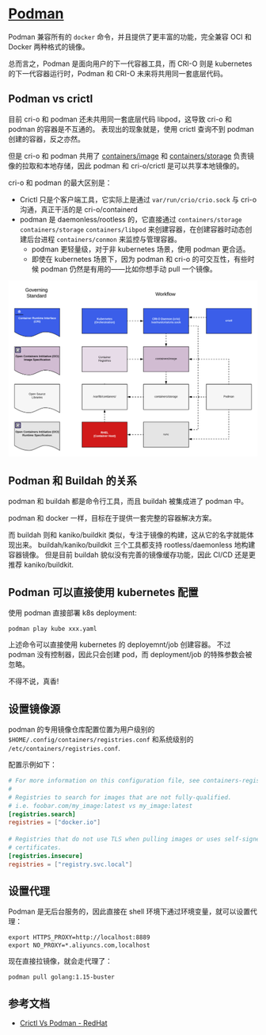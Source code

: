 # [Podman](https://github.com/containers/podman)

Podman 兼容所有的 `docker` 命令，并且提供了更丰富的功能，完全兼容 OCI 和 Docker 两种格式的镜像。

总而言之，Podman 是面向用户的下一代容器工具，而 CRI-O 则是 kubernetes 的下一代容器运行时，Podman 和 CRI-O 未来将共用同一套底层代码。


## Podman vs crictl

目前 cri-o 和 podman 还未共用同一套底层代码 libpod，这导致 cri-o 和 podman 的容器是不互通的。
表现出的现象就是，使用 crictl 查询不到 podman 创建的容器，反之亦然。

但是 cri-o 和 podman 共用了 [containers/image](https://github.com/containers/image) 和 [containers/storage](https://github.com/containers/storage) 负责镜像的拉取和本地存储，因此 podman 和 cri-o/crictl 是可以共享本地镜像的。


cri-o 和 podman 的最大区别是： 

- Crictl 只是个客户端工具，它实际上是通过 `var/run/crio/crio.sock` 与 cri-o 沟通，真正干活的是 cri-o/containerd
- podman 是 daemonless/rootless 的，它直接通过 `containers/storage` `containers/storage` `containers/libpod` 来创建容器，在创建容器时动态创建后台进程 `containers/conmon` 来监控与管理容器。
  - podman 更轻量级，对于非 kubernetes 场景，使用 podman 更合适。
  - 即使在 kubernetes 场景下，因为 podman 和 cri-o 的可交互性，有些时候 podman 仍然是有用的——比如你想手动 pull 一个镜像。

![](_imgs/Contianer-Standards-Work-Podman-vs_-CRICTL.png)

## Podman 和 Buildah 的关系

podman 和 buildah 都是命令行工具，而且 buildah 被集成进了 podman 中。

podman 和 docker 一样，目标在于提供一套完整的容器解决方案。

而 buildah 则和 kaniko/buildkit 类似，专注于镜像的构建，这从它的名字就能体现出来。
buildah/kaniko/buildkit 三个工具都支持 rootless/daemonless 地构建容器镜像。
但是目前 buildah 貌似没有完善的镜像缓存功能，因此 CI/CD 还是更推荐 kaniko/buildkit.

## Podman 可以直接使用 kubernetes 配置

使用 podman 直接部署 k8s deployment:

```shell
podman play kube xxx.yaml
```

上述命令可以直接使用 kubernetes 的 deployemnt/job 创建容器。
不过 podman 没有控制器，因此只会创建 pod，而 deployment/job 的特殊参数会被忽略。

不得不说，真香!

## 设置镜像源

podman 的专用镜像仓库配置位置为用户级别的 `$HOME/.config/containers/registries.conf` 和系统级别的 `/etc/containers/registries.conf`.

配置示例如下：

```toml
# For more information on this configuration file, see containers-registries.conf(5).
#
# Registries to search for images that are not fully-qualified.
# i.e. foobar.com/my_image:latest vs my_image:latest
[registries.search]
registries = ["docker.io"]

# Registries that do not use TLS when pulling images or uses self-signed
# certificates.
[registries.insecure]
registries = ["registry.svc.local"]
```

## 设置代理

Podman 是无后台服务的，因此直接在 shell 环境下通过环境变量，就可以设置代理：

```shell
export HTTPS_PROXY=http://localhost:8889
export NO_PROXY=*.aliyuncs.com,localhost
```

现在直接拉镜像，就会走代理了：

```shell
podman pull golang:1.15-buster
```


## 参考文档

- [Crictl Vs Podman - RedHat](https://www.openshift.com/blog/crictl-vs-podman)
